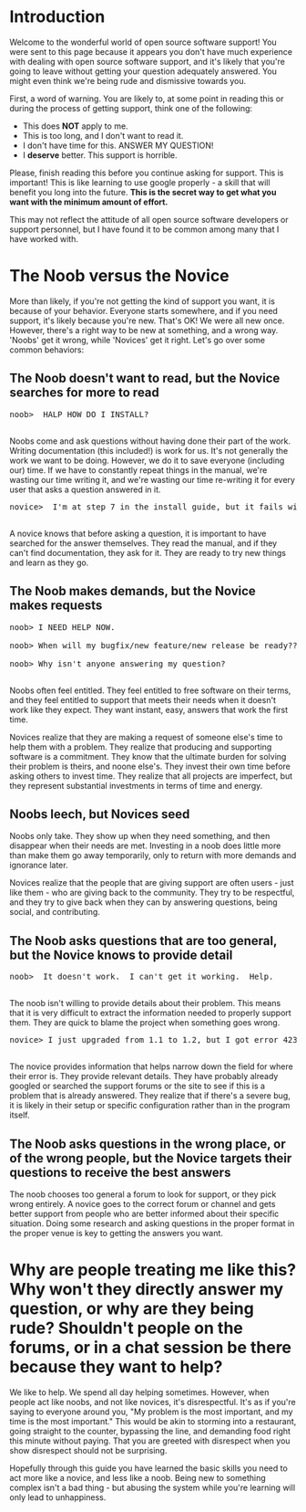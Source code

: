 # Introduction #

Welcome to the wonderful world of open source software support!  You were sent to this page because it appears you don't have much experience with dealing with open source software support, and it's likely that you're going to leave without getting your question adequately answered.  You might even think we're being rude and dismissive towards you.

First, a word of warning.  You are likely to, at some point in reading this or during the process of getting support, think one of the following:

  * This does **NOT** apply to me.
  * This is too long, and I don't want to read it.
  * I don't have time for this.  ANSWER MY QUESTION!
  * I **deserve** better.  This support is horrible.

Please, finish reading this before you continue asking for support.  This is important!  This is like learning to use google properly - a skill that will benefit you long into the future.  **This is the secret way to get what you want with the minimum amount of effort.**

This may not reflect the attitude of all open source software developers or support personnel, but I have found it to be common among many that I have worked with.

# The Noob versus the Novice #

More than likely, if you're not getting the kind of support you want, it is because of your behavior.  Everyone starts somewhere, and if you need support, it's likely because you're new.  That's OK!  We were all new once.  However, there's a right way to be new at something, and a wrong way.  'Noobs' get it wrong, while 'Novices' get it right.  Let's go over some common behaviors:

## The Noob doesn't want to read, but the Novice searches for more to read ##

<pre>
noob>  HALP HOW DO I INSTALL?<br>
</pre>

Noobs come and ask questions without having done their part of the work.  Writing documentation (this included!) is work for us.  It's not generally the work we want to be doing.  However, we do it to save everyone (including our) time.  If we have to constantly repeat things in the manual, we're wasting our time writing it, and we're wasting our time re-writing it for every user that asks a question answered in it.

<pre>
novice>  I'm at step 7 in the install guide, but it fails with...<br>
</pre>

A novice knows that before asking a question, it is important to have searched for the answer themselves.  They read the manual, and if they can't find documentation, they ask for it.  They are ready to try new things and learn as they go.

## The Noob makes demands, but the Novice makes requests ##

<pre>
noob> I NEED HELP NOW.<br>
noob> When will my bugfix/new feature/new release be ready???<br>
noob> Why isn't anyone answering my question?<br>
</pre>

Noobs often feel entitled.  They feel entitled to free software on their terms, and they feel entitled to support that meets their needs when it doesn't work like they expect.  They want instant, easy, answers that work the first time.

Novices realize that they are making a request of someone else's time to help them with a problem.  They realize that producing and supporting software is a commitment.  They know that the ultimate burden for solving their problem is theirs, and noone else's.  They invest their own time before asking others to invest time.  They realize that all projects are imperfect, but they represent substantial investments in terms of time and energy.

## Noobs leech, but Novices seed ##

Noobs only take.  They show up when they need something, and then disappear when their needs are met.  Investing in a noob does little more than make them go away temporarily, only to return with more demands and ignorance later.

Novices realize that the people that are giving support are often users - just like them - who are giving back to the community.  They try to be respectful, and they try to give back when they can by answering questions, being social, and contributing.

## The Noob asks questions that are too general, but the Novice knows to provide detail ##

<pre>
noob>  It doesn't work.  I can't get it working.  Help.<br>
</pre>

The noob isn't willing to provide details about their problem.  This means that it is very difficult to extract the information needed to properly support them.  They are quick to blame the project when something goes wrong.

<pre>
novice> I just upgraded from 1.1 to 1.2, but I got error 423, and ...<br>
</pre>

The novice provides information that helps narrow down the field for where their error is.  They provide relevant details.  They have probably already googled or searched the support forums or the site to see if this is a problem that is already answered.  They realize that if there's a severe bug, it is likely in their setup or specific configuration rather than in the program itself.

## The Noob asks questions in the wrong place, or of the wrong people, but the Novice targets their questions to receive the best answers ##

The noob chooses too general a forum to look for support, or they pick wrong entirely.  A novice goes to the correct forum or channel and gets better support from people who are better informed about their specific situation. Doing some research and asking questions in the proper format in the proper venue is key to getting the answers you want.

# Why are people treating me like this?  Why won't they directly answer my question, or why are they being rude?  Shouldn't people on the forums, or in a chat session be there because they want to help? #

We like to help.  We spend all day helping sometimes.  However, when people act like noobs, and not like novices, it's disrespectful.  It's as if you're saying to everyone around you, "My problem is the most important, and my time is the most important."  This would be akin to storming into a restaurant, going straight to the counter, bypassing the line, and demanding food right this minute without paying.  That you are greeted with disrespect when you show disrespect should not be surprising.

Hopefully through this guide you have learned the basic skills you need to act more like a novice, and less like a noob.  Being new to something complex isn't a bad thing - but abusing the system while you're learning will only lead to unhappiness.